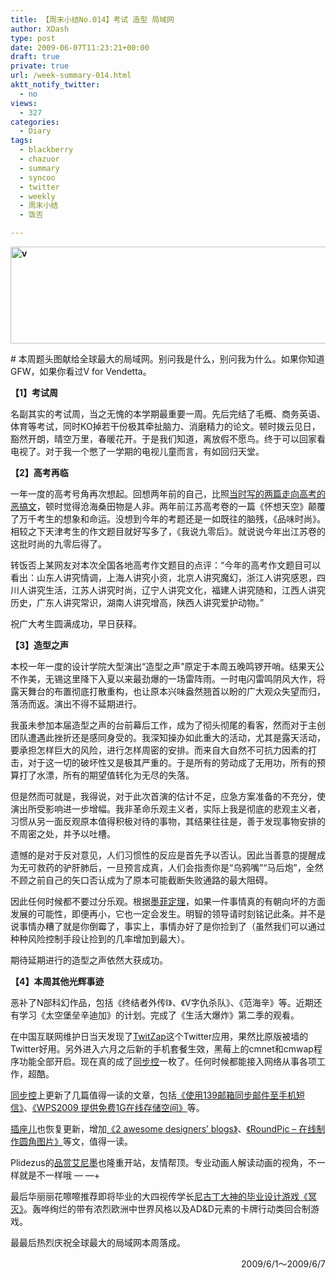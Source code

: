 ```yaml
---
title: 【周末小结No.014】考试 造型 局域网
author: XDash
type: post
date: 2009-06-07T11:23:21+00:00
draft: true
private: true
url: /week-summary-014.html
aktt_notify_twitter:
  - no
views:
  - 327
categories:
  - Diary
tags:
  - blackberry
  - chazuor
  - summary
  - syncoo
  - twitter
  - weekly
  - 周末小结
  - 饭否

---
```

**<img loading="lazy" decoding="async" class="alignnone size-full wp-image-727" title="v" src="http://www.fanbing.net/wp-content/uploads/2009/06/v.jpg" alt="v" width="549" height="155" srcset="http://xdash.one/wp-content/uploads/2009/06/v.jpg 549w, http://xdash.one/wp-content/uploads/2009/06/v-300x84.jpg 300w" sizes="(max-width: 549px) 100vw, 549px" />**

\# 本周题头图献给全球最大的局域网。别问我是什么，别问我为什么。如果你知道GFW，如果你看过V for Vendetta。

**【1】考试周**

名副其实的考试周，当之无愧的本学期最重要一周。先后完结了毛概、商务英语、体育等考试，同时KO掉若干份极其牵扯脑力、消磨精力的论文。顿时拨云见日，豁然开朗，晴空万里，春暖花开。于是我们知道，离放假不愿鸟。终于可以回家看电视了。对于我一个憋了一学期的电视儿童而言，有如回归天堂。

**【2】高考再临**

一年一度的高考号角再次想起。回想两年前的自己，比照<a href="http://www.fanbing.net/blog/articles-2-yeas-ago.html" target="_blank">当时写的两篇走向高考的恶搞文</a>，顿时觉得沧海桑田物是人非。两年前江苏高考卷的一篇《怀想天空》颠覆了万千考生的想象和命运。没想到今年的考题还是一如既往的脑残，《品味时尚》。相较之下天津考生的作文题目就好写多了，《我说九零后》。就说说今年出江苏卷的这批时尚的九零后得了。

转饭否上某网友对本次全国各地高考作文题目的点评：“今年的高考作文题目可以看出：山东人讲究情调，上海人讲究小资，北京人讲究魔幻，浙江人讲究感恩，四川人讲究生活，江苏人讲究时尚，辽宁人讲究文化，福建人讲究随和，江西人讲究历史，广东人讲究常识，湖南人讲究增高，陕西人讲究爱护动物。”

祝广大考生圆满成功，早日获释。

**<!--more-->【3】造型之声**

本校一年一度的设计学院大型演出“造型之声”原定于本周五晚鸣锣开哨。结果天公不作美，无锡这里降下入夏以来最劲爆的一场雷阵雨。一时电闪雷鸣阴风大作，将露天舞台的布置彻底打散重构，也让原本兴味盎然翘首以盼的广大观众失望而归，落汤而返。演出不得不延期进行。

我虽未参加本届造型之声的台前幕后工作，成为了彻头彻尾的看客，然而对于主创团队遭遇此挫折还是感同身受的。我深知操办如此重大的活动，尤其是露天活动，要承担怎样巨大的风险，进行怎样周密的安排。而来自大自然不可抗力因素的打击，对于这一切的破坏性又是极其严重的。于是所有的劳动成了无用功，所有的预算打了水漂，所有的期望值转化为无尽的失落。

但是然而可就是，我得说，对于此次首演的估计不足，应急方案准备的不充分，使演出所受影响进一步增幅。我非革命乐观主义者，实际上我是彻底的悲观主义者，习惯从另一面反观原本值得积极对待的事物，其结果往往是，善于发现事物安排的不周密之处，并予以吐槽。

遗憾的是对于反对意见，人们习惯性的反应是首先予以否认。因此当善意的提醒成为无可救药的驴肝肺后，一旦预言成真，人们会指责你是“乌鸦嘴”“马后炮”，全然不顾之前自己的矢口否认成为了原本可能截断失败通路的最大阻碍。

因此任何时候都不要过分乐观。根据<a href="http://www.hudong.com/wiki/%E5%A2%A8%E8%8F%B2%E5%AE%9A%E7%90%86" target="_blank">墨菲定理</a>，如果一件事情真的有朝向坏的方面发展的可能性，即便再小，它也一定会发生。明智的领导请时刻铭记此条。并不是说事情办糟了就是你倒霉了，事实上，事情办好了是你捡到了（虽然我们可以通过种种风险控制手段让捡到的几率增加到最大）。

期待延期进行的造型之声依然大获成功。

**【4】本周其他光辉事迹**

恶补了N部科幻作品，包括《终结者外传I》、《V字仇杀队》、《范海辛》等。近期还有学习《太空堡垒辛迪加》的计划。完成了《生活大爆炸》第二季的观看。

在中国互联网维护日当天发现了<a href="http://www.twitzap.com" target="_blank">TwitZap</a>这个Twitter应用，果然比原版被墙的Twitter好用。另外进入六月之后新的手机套餐生效，黑莓上的cmnet和cmwap程序功能全部开启。现在真的成了<a href="http://www.syncoo.com/" target="_blank">同步控</a>一枚了。任何时候都能接入网络从事各项工作，超酷。

<a href="http://www.syncoo.com/" target="_blank">同步控</a>上更新了几篇值得一读的文章，包括<a href="http://www.syncoo.com/139-mail-sync-sms-107.htm" target="_blank">《使用139邮箱同步邮件至手机短信》</a>、<a href="http://www.syncoo.com/wps-2009-free-1g-sync-space-125.htm" target="_blank">《WPS2009 提供免费1G在线存储空间》</a>等。

<a href="http://www.chazuor.com" target="_blank">插座儿</a>也恢复更新，增加<a href="http://www.chazuor.com/2-awesome-designers-blogs-497/" target="_blank">《2 awesome designers’ blogs》</a>、<a href="http://www.chazuor.com/roundpic-502/" target="_blank">《RoundPic &#8211; 在线制作圆角图片》</a>等文，值得一读。

Plidezus的<a href="http://www.animetaste.net/" target="_blank">品赏艾尼墨</a>也隆重开站，友情帮顶。专业动画人解读动画的视角，不一样就是不一样哦 — —+

最后华丽丽花嚓嚓推荐即将毕业的大四视传学长<a href="http://bbs.newdesigner.org/thread-3463-1-1.html" target="_blank">尼古丁大神的毕业设计游戏《冥灭》</a>。轰哗绚烂的带有浓烈欧洲中世界风格以及AD&D元素的卡牌行动类回合制游戏。

最最后热烈庆祝全球最大的局域网本周落成。

<p style="text-align: right;">
  2009/6/1～2009/6/7
</p>